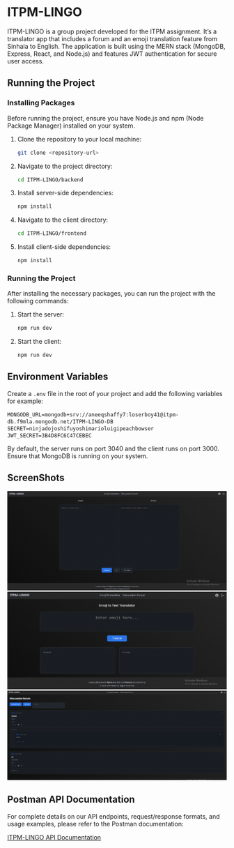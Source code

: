 # ITPM-LINGO
ITPM-LINGO is a group project developed for the ITPM assignment. It’s a translator app that includes a forum and an emoji translation feature from Sinhala to English. The application is built using the MERN stack (MongoDB, Express, React, and Node.js) and features JWT authentication for secure user access.

## Running the Project

### Installing Packages
Before running the project, ensure you have Node.js and npm (Node Package Manager) installed on your system.

1. Clone the repository to your local machine:
    ```bash
    git clone <repository-url>
    ```

2. Navigate to the project directory:
    ```bash
    cd ITPM-LINGO/backend
    ```

3. Install server-side dependencies:
    ```bash
    npm install
    ```

4. Navigate to the client directory:
    ```bash
    cd ITPM-LINGO/frontend
    ```

5. Install client-side dependencies:
    ```bash
    npm install
    ```

### Running the Project
After installing the necessary packages, you can run the project with the following commands:

1. Start the server:
    ```bash
    npm run dev
    ```

2. Start the client:
    ```bash
    npm run dev
    ```

## Environment Variables
Create a `.env` file in the root of your project and add the following variables for example:

```env
MONGODB_URL=mongodb+srv://aneeqshaffy7:loserboy41@itpm-db.f9mla.mongodb.net/ITPM-LINGO-DB
SECRET=ninjadojoshifuyoshimarioluigipeachbowser
JWT_SECRET=3B4D8FC6C47CEBEC
 ```


By default, the server runs on port 3040 and the client runs on port 3000. Ensure that MongoDB is running on your system. 

## ScreenShots

![Screenshot of the App](./ScreenShots/Screenshot%201.png)
![Screenshot 2](./ScreenShots/Screenshot%202.png)
![Screenshot 3](./ScreenShots/Screenshot%203.png)

## Postman API Documentation

For complete details on our API endpoints, request/response formats, and usage examples, please refer to the Postman documentation:

[ITPM-LINGO API Documentation](https://documenter.getpostman.com/view/26831435/2sAYdZsYdc)

